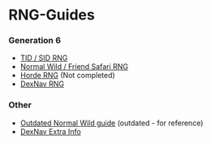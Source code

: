 # RNG-Guides

### Generation 6

* [TID / SID RNG](https://github.com/Bambo-Rambo/RNG-Guides/blob/main/Gen6TidSidRNG.md)
* [Normal Wild / Friend Safari RNG](https://github.com/Bambo-Rambo/RNG-Guides/blob/main/NormalWild-FS-RNG.md)
* [Horde RNG](https://github.com/Bambo-Rambo/RNG-Guides/blob/main/HordeRNG.md) (Not completed)
* [DexNav RNG](https://github.com/Bambo-Rambo/RNG-Guides/blob/main/DexNavRNG.md)

### Other

* [Outdated Normal Wild guide](https://github.com/Bambo-Rambo/RNG-Guides/blob/main/Gen6WildRNG.md) (outdated - for reference)
* [DexNav Extra Info](https://github.com/Bambo-Rambo/RNG-Guides/blob/main/ExtraInfo.md)
